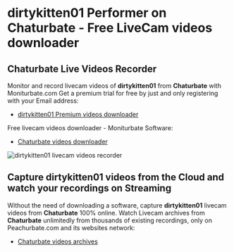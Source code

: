 # dirtykitten01 Performer on Chaturbate - Free LiveCam videos downloader

## Chaturbate Live Videos Recorder

Monitor and record livecam videos of **dirtykitten01** from **Chaturbate** with Moniturbate.com
Get a premium trial for free by just and only registering with your Email address:
* [dirtykitten01 Premium videos downloader](https://moniturbate.com/request-demo-licence-key.html)

Free livecam videos downloader - Moniturbate Software:
* [Chaturbate videos downloader](https://moniturbate.com/moniturbate-download-software.html)

![dirtykitten01 livecam videos recorder](https://peachurnet.com/templates/moniturbate-software.png)


## Capture dirtykitten01 videos from the Cloud and watch your recordings on Streaming

Without the need of downloading a software, capture **dirtykitten01** livecam videos from **Chaturbate** 100% online.
Watch Livecam archives from **Chaturbate** unlimitedly from thousands of existing recordings, only on Peachurbate.com and its websites network:
* [Chaturbate videos archives](https://peachurnet.com/)